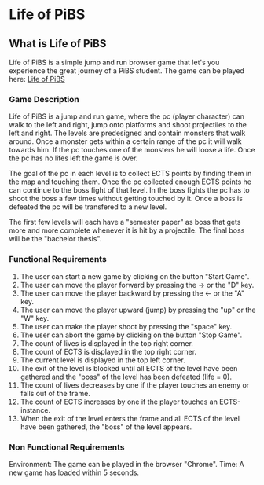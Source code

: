 # Life of PiBS

## What is Life of PiBS

Life of PiBS is a simple jump and run browser game that let's you experience the great journey of a PiBS student.
The game can be played here: [Life of PiBS](https://lifeofpibs.netlify.com)

### Game Description

Life of PiBS is a jump and run game, where the pc (player character) can walk to the left and right, jump onto platforms and shoot projectiles to the left and right. The levels are predesigned and contain monsters that walk around. Once a monster gets within a certain range of the pc it will walk towards him. If the pc touches one of the monsters he will loose a life. Once the pc has no lifes left the game is over.

The goal of the pc in each level is to collect ECTS points by finding them in the map and touching them. Once the pc collected enough ECTS points he can continue to the boss fight of that level. In the boss fights the pc has to shoot the boss a few times without getting touched by it. Once a boss is defeated the pc will be transfered to a new level.

The first few levels will each have a "semester paper" as boss that gets more and more complete whenever it is hit by a projectile.
The final boss will be the "bachelor thesis".

### Functional Requirements
1) The user can start a new game by clicking on the button "Start Game".
2) The user can move the player forward by pressing the -> or the "D" key.
3) The user can move the player backward by pressing the <- or the "A" key.
4) The user can move the player upward (jump) by pressing the "up" or the "W" key.
5) The user can make the player shoot by pressing the "space" key.
6) The user can abort the game by clicking on the button "Stop Game".
7) The count of lives is displayed in the top right corner.
8) The count of ECTS is displayed in the top right corner.
9) The current level is displayed in the top left corner.
10) The exit of the level is blocked until all ECTS of the level have been gathered and the "boss" of the level has been defeated (life = 0).
11) The count of lives decreases by one if the player touches an enemy or falls out of the frame.
12) The count of ECTS increases by one if the player touches an ECTS-instance.
13) When the exit of the level enters the frame and all ECTS of the level have been gathered, the "boss" of the level appears.


### Non Functional Requirements
Environment: The game can be played in the browser "Chrome".
Time: A new game has loaded within 5 seconds.
